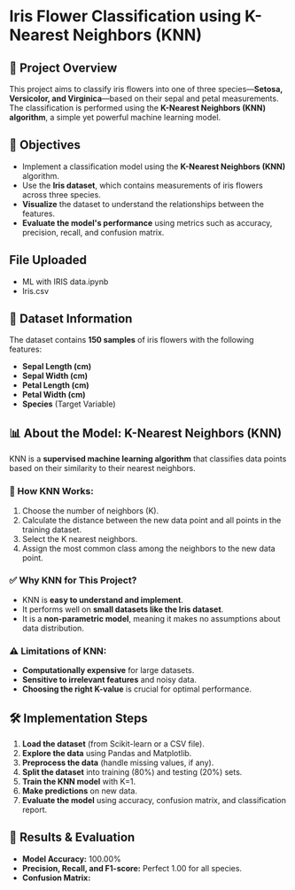 # Iris Flower Classification using K-Nearest Neighbors (KNN)

## 📌 Project Overview
This project aims to classify iris flowers into one of three species—**Setosa, Versicolor, and Virginica**—based on their sepal and petal measurements. The classification is performed using the **K-Nearest Neighbors (KNN) algorithm**, a simple yet powerful machine learning model.

## 🎯 Objectives
- Implement a classification model using the **K-Nearest Neighbors (KNN)** algorithm.
- Use the **Iris dataset**, which contains measurements of iris flowers across three species.
- **Visualize** the dataset to understand the relationships between the features.
- **Evaluate the model's performance** using metrics such as accuracy, precision, recall, and confusion matrix.

## File Uploaded
- ML with IRIS data.ipynb
- Iris.csv

## 📂 Dataset Information
The dataset contains **150 samples** of iris flowers with the following features:
- **Sepal Length (cm)**
- **Sepal Width (cm)**
- **Petal Length (cm)**
- **Petal Width (cm)**
- **Species** (Target Variable)

## 📊 About the Model: K-Nearest Neighbors (KNN)
KNN is a **supervised machine learning algorithm** that classifies data points based on their similarity to their nearest neighbors.

### 🔹 How KNN Works:
1. Choose the number of neighbors (K).
2. Calculate the distance between the new data point and all points in the training dataset.
3. Select the K nearest neighbors.
4. Assign the most common class among the neighbors to the new data point.

### ✅ Why KNN for This Project?
- KNN is **easy to understand and implement**.
- It performs well on **small datasets like the Iris dataset**.
- It is a **non-parametric model**, meaning it makes no assumptions about data distribution.

### ⚠️ Limitations of KNN:
- **Computationally expensive** for large datasets.
- **Sensitive to irrelevant features** and noisy data.
- **Choosing the right K-value** is crucial for optimal performance.

## 🛠 Implementation Steps
1. **Load the dataset** (from Scikit-learn or a CSV file).
2. **Explore the data** using Pandas and Matplotlib.
3. **Preprocess the data** (handle missing values, if any).
4. **Split the dataset** into training (80%) and testing (20%) sets.
5. **Train the KNN model** with K=1.
6. **Make predictions** on new data.
7. **Evaluate the model** using accuracy, confusion matrix, and classification report.

## 🚀 Results & Evaluation
- **Model Accuracy:** 100.00%
- **Precision, Recall, and F1-score:** Perfect 1.00 for all species.
- **Confusion Matrix:**

